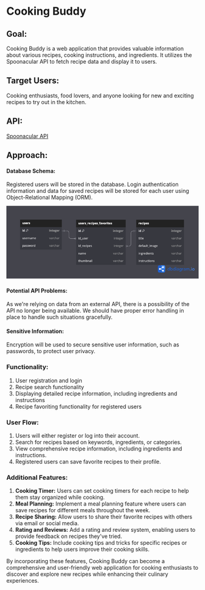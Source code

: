# Cooking Buddy

## Goal: 
Cooking Buddy is a web application that provides valuable information about various recipes, cooking instructions, and ingredients. It utilizes the Spoonacular API to fetch recipe data and display it to users.

## Target Users: 
Cooking enthusiasts, food lovers, and anyone looking for new and exciting recipes to try out in the kitchen.

## API: 
 [Spoonacular API](https://spoonacular.com/food-api/docs)
 
## Approach:
#### Database Schema: 
Registered users will be stored in the database. Login authentication information and data for saved recipes will be stored for each user using Object-Relational Mapping (ORM).

![Cooking Buddy Database](https://github.com/domibee/Cooking-Buddy/blob/main/CookingBuddy.png)

#### Potential API Problems: 
As we're relying on data from an external API, there is a possibility of the API no longer being available. We should have proper error handling in place to handle such situations gracefully. 

#### Sensitive Information: 
Encryption will be used to secure sensitive user information, such as passwords, to protect user privacy.

### Functionality:
1. User registration and login
2. Recipe search functionality
3. Displaying detailed recipe information, including ingredients and instructions
4. Recipe favoriting functionality for registered users

### User Flow:
1. Users will either register or log into their account.
2. Search for recipes based on keywords, ingredients, or categories.
3. View comprehensive recipe information, including ingredients and instructions.
4. Registered users can save favorite recipes to their profile.

### Additional Features:
1. **Cooking Timer:** Users can set cooking timers for each recipe to help them stay organized while cooking.
2. **Meal Planning:** Implement a meal planning feature where users can save recipes for different meals throughout the week.
3. **Recipe Sharing:** Allow users to share their favorite recipes with others via email or social media.
4. **Rating and Reviews:** Add a rating and review system, enabling users to provide feedback on recipes they've tried.
5. **Cooking Tips:** Include cooking tips and tricks for specific recipes or ingredients to help users improve their cooking skills.

By incorporating these features, Cooking Buddy can become a comprehensive and user-friendly web application for cooking enthusiasts to discover and explore new recipes while enhancing their culinary experiences.
